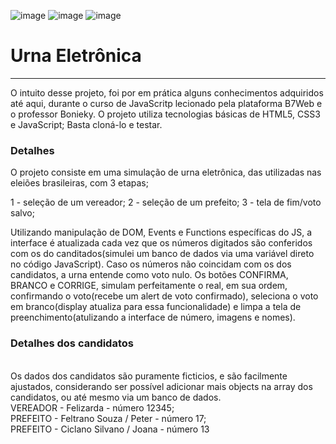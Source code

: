 ![image](https://user-images.githubusercontent.com/107448818/189393525-aa5e5d90-f1fa-47e6-9259-70536ec3a02e.png)
![image](https://user-images.githubusercontent.com/107448818/189393584-5a4f10a2-997c-405b-9599-5e2bcf389e68.png)
![image](https://user-images.githubusercontent.com/107448818/189393794-2ebd4e32-f0b6-4a51-a2e2-72dc216f2012.png)

<h1> Urna Eletrônica </h1>
<hr />
O intuito desse projeto, foi por em prática alguns conhecimentos adquiridos até aqui, durante o curso de JavaScritp lecionado pela plataforma B7Web e o professor Bonieky.
O projeto utiliza tecnologias básicas de HTML5, CSS3 e JavaScript;
Basta cloná-lo e testar.

<h3>Detalhes</h3>

O projeto consiste em uma simulação de urna eletrônica, das utilizadas nas eleiões brasileiras, com 3 etapas;

1 - seleção de um vereador;
2 - seleção de um prefeito;
3 - tela de fim/voto salvo;

Utilizando manipulação de DOM, Events e Functions específicas do JS, a interface é atualizada cada vez que os números digitados são conferidos com os do canditados(simulei um banco de dados via uma variável direto no código JavaScript).
Caso os números não coincidam com os dos candidatos, a urna entende como voto nulo.
Os botões CONFIRMA, BRANCO e CORRIGE, simulam perfeitamente o real, em sua ordem, confirmando o voto(recebe um alert de voto confirmado), seleciona o voto em branco(display atualiza para essa funcionalidade) e limpa a tela de preenchimento(atulizando a interface de número, imagens e nomes).

<h3>Detalhes dos candidatos</h3><br/>
Os dados dos candidatos são puramente ficticios, e são facilmente ajustados, considerando ser possível adicionar mais objects na array dos candidatos, ou até mesmo via um banco de dados.<br>
VEREADOR - Felizarda - número 12345; <br />
PREFEITO - Feltrano Souza / Peter - número 17; <br/>
PREFEITO - Ciclano Silvano / Joana - número 13 <br />
